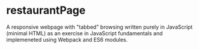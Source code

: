 # restaurantPage

A responsive webpage with "tabbed" browsing written purely in JavaScript (minimal HTML) as an exercise in JavaScript fundamentals and implemeneted using Webpack and ES6 modules.
